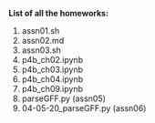 **List of all the homeworks:**

1. assn01.sh
2. assn02.md
3. assn03.sh
4. p4b_ch02.ipynb
5. p4b_ch03.ipynb
6. p4b_ch04.ipynb
7. p4b_ch09.ipynb
8. parseGFF.py (assn05)
9. 04-05-20_parseGFF.py (assn06)
